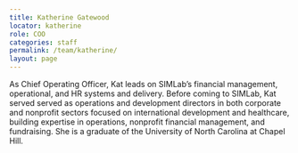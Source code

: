 ```yaml
---
title: Katherine Gatewood
locator: katherine
role: COO
categories: staff
permalink: /team/katherine/
layout: page
---
```


As Chief Operating Officer, Kat leads on SIMLab’s financial management, operational, and HR systems and delivery. Before coming to SIMLab, Kat served served as operations and development directors in both corporate and nonprofit sectors focused on international development and healthcare, building expertise in operations, nonprofit financial management, and fundraising. She is a graduate of the University of North Carolina at Chapel Hill.
